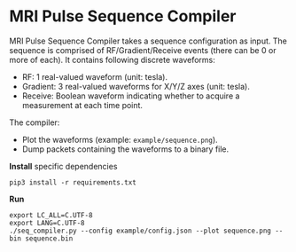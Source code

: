 # MRI Pulse Sequence Compiler

MRI Pulse Sequence Compiler takes a sequence configuration as input. The sequence is comprised of RF/Gradient/Receive
events (there can be 0 or more of each). It contains following discrete waveforms:

- RF: 1 real-valued waveform (unit: tesla).
- Gradient: 3 real-valued waveforms for X/Y/Z axes (unit: tesla).
- Receive: Boolean waveform indicating whether to acquire a measurement at each time point.

The compiler:

- Plot the waveforms (example: `example/sequence.png`).
- Dump packets containing the waveforms to a binary file.

**Install** specific dependencies

```
pip3 install -r requirements.txt
```

**Run**

```
export LC_ALL=C.UTF-8
export LANG=C.UTF-8
./seq_compiler.py --config example/config.json --plot sequence.png --bin sequence.bin
```
